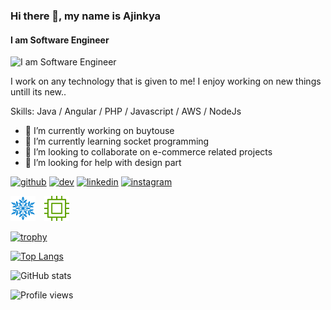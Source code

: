 ### Hi there 👋, my name is Ajinkya
#### I am Software Engineer
![I am Software Engineer](https://arturssmirnovs.github.io/github-profile-readme-generator/images/banner.png)

I work on any technology that is given to me! I enjoy working on new things untill its new.. 

Skills: Java / Angular / PHP / Javascript / AWS / NodeJs

- 🔭 I’m currently working on buytouse 
- 🌱 I’m currently learning socket programming 
- 👯 I’m looking to collaborate on e-commerce related projects 
- 🤔 I’m looking for help with design part 


[<img src='https://cdn.jsdelivr.net/npm/simple-icons@3.0.1/icons/github.svg' alt='github' height='40'>](https://github.com/ajinkyad452)  [<img src='https://cdn.jsdelivr.net/npm/simple-icons@3.0.1/icons/dev-dot-to.svg' alt='dev' height='40'>](https://dev.to/ajinkyad452)  [<img src='https://cdn.jsdelivr.net/npm/simple-icons@3.0.1/icons/linkedin.svg' alt='linkedin' height='40'>](https://www.linkedin.com/in/ajinkya-dube/)  [<img src='https://cdn.jsdelivr.net/npm/simple-icons@3.0.1/icons/instagram.svg' alt='instagram' height='40'>](https://www.instagram.com/wannabe_leftie/)  

<a href='https://archiveprogram.github.com/'><img src='https://raw.githubusercontent.com/acervenky/animated-github-badges/master/assets/acbadge.gif' width='40' height='40'></a> <a href='https://docs.github.com/en/developers'><img src='https://raw.githubusercontent.com/acervenky/animated-github-badges/master/assets/devbadge.gif' width='40' height='40'></a> 

[![trophy](https://github-profile-trophy.vercel.app/?username=ajinkyad452)](https://github.com/ryo-ma/github-profile-trophy)

[![Top Langs](https://github-readme-stats.vercel.app/api/top-langs/?username=ajinkyad452)](https://github.com/anuraghazra/github-readme-stats)

![GitHub stats](https://github-readme-stats.vercel.app/api?username=ajinkyad452&show_icons=true)  

![Profile views](https://gpvc.arturio.dev/ajinkyad452)  
